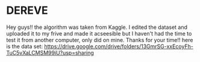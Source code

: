 # DEREVE
Hey guys!! the algorithm was taken from Kaggle. I edited the dataset and uploaded it to my frive and made it acseesible but I haven't had the time to test it from another computer, only did on mine.
Thanks for your time!!
here is the data set:
https://drive.google.com/drive/folders/13GmrSG-xxEcoyFh-TuC5vXaLCMSM99iU?usp=sharing
